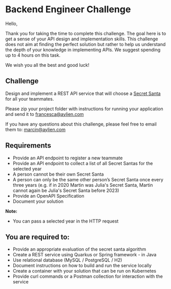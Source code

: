 # Backend Engineer Challenge

Hello, 

Thank you for taking the time to complete this challenge. The goal here is to get a sense of your API design and implementation skills. This challenge does not aim at finding the perfect solution but rather to help us understand the depth of your knowledge in implementing APIs. We suggest spending up to 4 hours on this task.

We wish you all the best and good luck!

## Challenge

Design and implement a REST API service that will choose a [Secret Santa](https://en.wikipedia.org/wiki/Secret_Santa) for all your teammates.

Please zip your project folder with instructions for running your application and send it to francesca@aylien.com

If you have any questions about this challenge, please feel free to email them to: marcin@aylien.com

## Requirements

* Provide an API endpoint to register a new teammate
* Provide an API endpoint to collect a list of all Secret Santas for the selected year
* A person cannot be their own Secret Santa
* A person can only be the same other person’s Secret Santa once every three years (​​e.g. if in 2020 Martin was Julia's Secret Santa, Martin cannot again be  Julia's Secret Santa before 2023)
* Provide an OpenAPI Specification
* Document your solution

**Note:** 
* You can pass a selected year in the HTTP request 

## You are required to:
* Provide an appropriate evaluation of the secret santa algorithm  
* Create a REST service using Quarkus or Spring framework - in Java
* Use relational database (MySQL / PostgreSQL / H2)
* Document instructions on how to build and run the service locally
* Create a container with your solution that can be run on Kubernetes
* Provide curl commands or a Postman collection for interaction with the service
